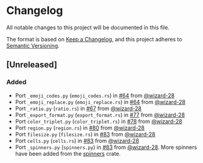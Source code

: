 # Changelog

All notable changes to this project will be documented in this file.

The format is based on [Keep a Changelog](https://keepachangelog.com/en/1.1.0/),
and this project adheres to [Semantic Versioning](https://semver.org/spec/v2.0.0.html).

## [Unreleased]

### Added

- Port `_emoji_codes.py` (`emoji_codes.rs`) in [#64](https://github.com/wizard-28/wealthy/pull/64) from [@wizard-28](https://github.com/wizard-28)
- Port `_emoji_replace.py` (`emoji_replace.rs`) in [#64](https://github.com/wizard-28/wealthy/pull/64) from [@wizard-28](https://github.com/wizard-28)
- Port `_ratio.py` (`ratio.rs`) in [#67](https://github.com/wizard-28/wealthy/pull/67) from [@wizard-28](https://github.com/wizard-28)
- Port `_export_format.py` (`export_format.rs`) in [#77](https://github.com/wizard-28/wealthy/pull/77) from [@wizard-28](https://github.com/wizard-28)
- Port `color_triplet.py` (`color_triplet.rs`) in [#78](https://github.com/wizard-28/wealthy/pull/78) from [@wizard-28](https://github.com/wizard-28)
- Port `region.py` (`region.rs`) in [#80](https://github.com/wizard-28/wealthy/pull/80) from [@wizard-28](https://github.com/wizard-28)
- Port `filesize.py` (`filesize.rs`) in [#83](https://github.com/wizard-28/wealthy/pull/83) from [@wizard-28](https://github.com/wizard-28)
- Port `cells.py` (`cells.rs`) in [#83](https://github.com/wizard-28/wealthy/pull/89) from [@wizard-28](https://github.com/wizard-28)
- Port `_spinners.py` (`spinners.py`) in [#83](https://github.com/wizard-28/wealthy/pull/89) from [@wizard-28](https://github.com/wizard-28). More spinners have been added from the [spinners](https://crates.io/crates/spinners) crate.
